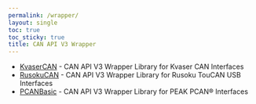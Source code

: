 ```yaml
---
permalink: /wrapper/
layout: single
toc: true
toc_sticky: true
title: CAN API V3 Wrapper
---
```

- [KvaserCAN](/wrapper/KvaserCAN.html) - CAN API V3 Wrapper Library for Kvaser CAN Interfaces
- [RusokuCAN](/wrapper/RusokuCAN.html) - CAN API V3 Wrapper Library for Rusoku TouCAN USB Interfaces
- [PCANBasic](/wrapper/PCANBasic.html) - CAN API V3 Wrapper Library for PEAK PCAN® Interfaces
